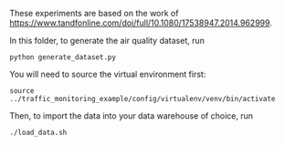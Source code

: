 These experiments are based on the work of <https://www.tandfonline.com/doi/full/10.1080/17538947.2014.962999>.

In this folder, to generate the air quality dataset, run 
```
python generate_dataset.py
```

You will need to source the virtual environment first:

```
source ../traffic_monitoring_example/config/virtualenv/venv/bin/activate
```

Then, to import the data into your data warehouse of choice, run

```
./load_data.sh
```

